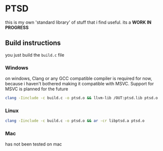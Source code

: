 # PTSD

this is my own 'standard library' of stuff that i find useful.
its a **WORK IN PROGRESS**

## Build instructions
you just build the `build.c` file

### Windows
on windows, Clang or any GCC compatible compiler is required for now, because i haven't bothered making it compatible with MSVC.
Support for MSVC is planned for the future 
```bash
clang -Iinclude -c build.c -o ptsd.o && llvm-lib /OUT:ptsd.lib ptsd.o
```

### Linux
```bash
clang -Iinclude -c build.c -o ptsd.o && ar -cr libptsd.a ptsd.o
```

### Mac
has not been tested on mac
